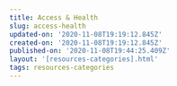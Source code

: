 ```yaml
---
title: Access & Health
slug: access-health
updated-on: '2020-11-08T19:19:12.845Z'
created-on: '2020-11-08T19:19:12.845Z'
published-on: '2020-11-08T19:44:25.409Z'
layout: '[resources-categories].html'
tags: resources-categories
---
```



